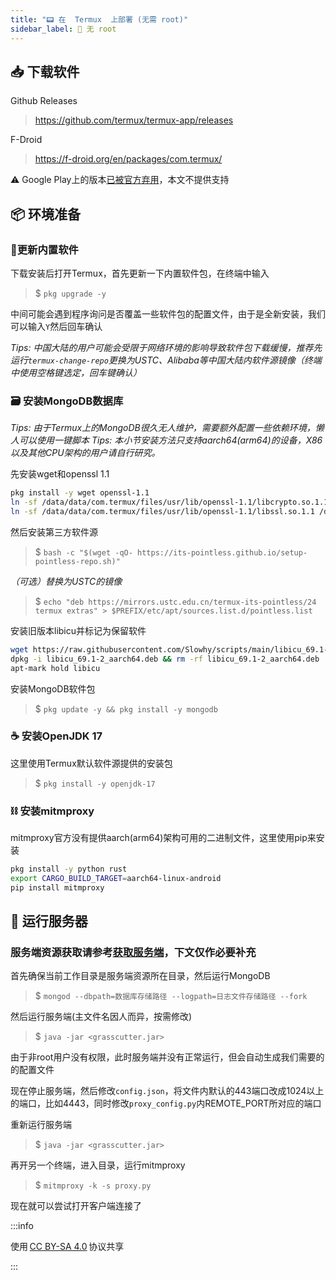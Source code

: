 ```yaml
---
title: "📟 在  Termux  上部署 (无需 root)"
sidebar_label: 🔕 无 root
---
```


## 📥 下载软件

Github Releases
> https://github.com/termux/termux-app/releases

F-Droid
> https://f-droid.org/en/packages/com.termux/

⚠ Google Play上的版本[已被官方弃用](https://github.com/termux/termux-app#google-play-store-deprecated)，本文不提供支持

## 📦 环境准备

### 🐧更新内置软件

下载安装后打开Termux，首先更新一下内置软件包，在终端中输入

> $ `pkg upgrade -y`

中间可能会遇到程序询问是否覆盖一些软件包的配置文件，由于是全新安装，我们可以输入`Y`然后回车确认

*Tips: 中国大陆的用户可能会受限于网络环境的影响导致软件包下载缓慢，推荐先运行`termux-change-repo`更换为USTC、Alibaba等中国大陆内软件源镜像（终端中使用空格键选定，回车键确认）*

### 🗃️ 安装MongoDB数据库

*Tips: 由于Termux上的MongoDB很久无人维护，需要额外配置一些依赖环境，懒人可以使用一键脚本*
*Tips: 本小节安装方法只支持aarch64(arm64)的设备，X86以及其他CPU架构的用户请自行研究。*

先安装wget和openssl 1.1

```bash
pkg install -y wget openssl-1.1
ln -sf /data/data/com.termux/files/usr/lib/openssl-1.1/libcrypto.so.1.1 /data/data/com.termux/files/usr/lib/libcrypto.so.1.1
ln -sf /data/data/com.termux/files/usr/lib/openssl-1.1/libssl.so.1.1 /data/data/com.termux/files/usr/lib/libssl.so.1.1
```

然后安装第三方软件源

> $ `bash -c "$(wget -qO- https://its-pointless.github.io/setup-pointless-repo.sh)"`

*（可选）替换为USTC的镜像*

> $ `echo "deb https://mirrors.ustc.edu.cn/termux-its-pointless/24 termux extras" > $PREFIX/etc/apt/sources.list.d/pointless.list`

安装旧版本libicu并标记为保留软件

```Bash
wget https://raw.githubusercontent.com/Slowhy/scripts/main/libicu_69.1-2_aarch64.deb
dpkg -i libicu_69.1-2_aarch64.deb && rm -rf libicu_69.1-2_aarch64.deb
apt-mark hold libicu
```
安装MongoDB软件包

> $ `pkg update -y && pkg install -y mongodb`

### ☕ 安装OpenJDK 17

这里使用Termux默认软件源提供的安装包

> $ `pkg install -y openjdk-17`

### ⛓️ 安装mitmproxy

mitmproxy官方没有提供aarch(arm64)架构可用的二进制文件，这里使用pip来安装

```bash
pkg install -y python rust
export CARGO_BUILD_TARGET=aarch64-linux-android
pip install mitmproxy
```

## 🚜 运行服务器

### 服务端资源获取请参考[获取服务端](https://genkit.mhysb.xyz/docs/quick-start/get-server)，下文仅作必要补充

首先确保当前工作目录是服务端资源所在目录，然后运行MongoDB

> $ `mongod --dbpath=数据库存储路径 --logpath=日志文件存储路径 --fork`

然后运行服务端(主文件名因人而异，按需修改)

> $ `java -jar <grasscutter.jar>`

由于非root用户没有权限，此时服务端并没有正常运行，但会自动生成我们需要的的配置文件

现在停止服务端，然后修改`config.json`，将文件内默认的443端口改成1024以上的端口，比如4443，同时修改`proxy_config.py`内REMOTE_PORT所对应的端口

重新运行服务端

> $ `java -jar <grasscutter.jar>`

再开另一个终端，进入目录，运行mitmproxy

> $ `mitmproxy -k -s proxy.py`

现在就可以尝试打开客户端连接了

:::info

使用 [CC BY-SA 4.0](https://creativecommons.org/licenses/by-sa/4.0/) 协议共享

:::
